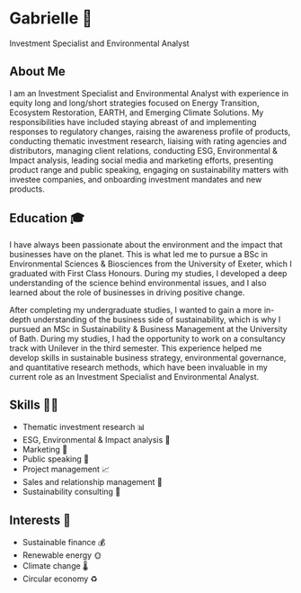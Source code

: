 # Gabrielle 👋

Investment Specialist and Environmental Analyst

## About Me

I am an Investment Specialist and Environmental Analyst with experience in equity long and long/short strategies focused on Energy Transition, Ecosystem Restoration, EARTH, and Emerging Climate Solutions. My responsibilities have included staying abreast of and implementing responses to regulatory changes, raising the awareness profile of products, conducting thematic investment research, liaising with rating agencies and distributors, managing client relations, conducting ESG, Environmental & Impact analysis, leading social media and marketing efforts, presenting product range and public speaking, engaging on sustainability matters with investee companies, and onboarding investment mandates and new products.

## Education 🎓

I have always been passionate about the environment and the impact that businesses have on the planet. This is what led me to pursue a BSc in Environmental Sciences & Biosciences from the University of Exeter, which I graduated with First Class Honours. During my studies, I developed a deep understanding of the science behind environmental issues, and I also learned about the role of businesses in driving positive change.

After completing my undergraduate studies, I wanted to gain a more in-depth understanding of the business side of sustainability, which is why I pursued an MSc in Sustainability & Business Management at the University of Bath. During my studies, I had the opportunity to work on a consultancy track with Unilever in the third semester. This experience helped me develop skills in sustainable business strategy, environmental governance, and quantitative research methods, which have been invaluable in my current role as an Investment Specialist and Environmental Analyst.

## Skills 🤹‍♀️

- Thematic investment research 📊
- ESG, Environmental & Impact analysis 🌱
- Marketing 📱
- Public speaking 🎤
- Project management 📈
- Sales and relationship management 💼
- Sustainability consulting 🌿

## Interests 🌟

- Sustainable finance 💰
- Renewable energy 🌞
- Climate change 🌡️
- Circular economy ♻️
